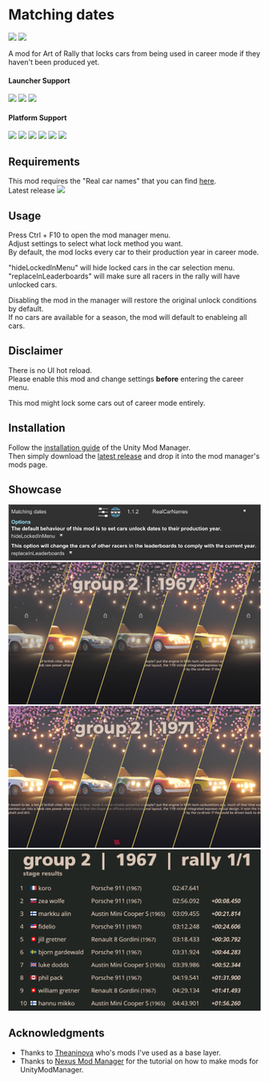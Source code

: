 ﻿# Matching dates

[![](https://img.shields.io/github/v/release/MMike17/ArtOfRally_MatchingDates?label=Download)](https://github.com/MMike17/ArtOfRally_MatchingDates/releases/latest)
![](https://img.shields.io/badge/Game%20Version-v1.5.5-blue)

A mod for Art of Rally that locks cars from being used in career mode if they haven't been produced yet.

#### Launcher Support

![](https://img.shields.io/badge/Steam-Supprted-green)
![](https://img.shields.io/badge/Epic-Untested-yellow)
![](https://img.shields.io/badge/GOG-Untested-yellow)

#### Platform Support

![](https://img.shields.io/badge/Windows-Supprted-green)
![](https://img.shields.io/badge/Linux-Untested-yellow)
![](https://img.shields.io/badge/OS%2FX-Untested-yellow)
![](https://img.shields.io/badge/PlayStation-Untested-yellow)
![](https://img.shields.io/badge/XBox-Untested-yellow)
![](https://img.shields.io/badge/Switch-Untested-yellow)

## Requirements

This mod requires the "Real car names" that you can find [here](https://github.com/MMike17/ArtOfRally_RealCarNames).\
Latest release [![](https://img.shields.io/github/v/release/MMike17/ArtOfRally_RealCarNames?label=Real%20car%20names)](https://github.com/MMike17/ArtOfRally_RealCarNames/releases/latest)

## Usage

Press Ctrl + F10 to open the mod manager menu.\
Adjust settings to select what lock method you want.\
By default, the mod locks every car to their production year in career mode.

"hideLockedInMenu" will hide locked cars in the car selection menu.\
"replaceInLeaderboards" will make sure all racers in the rally will have unlocked cars.

Disabling the mod in the manager will restore the original unlock conditions by default.\
If no cars are available for a season, the mod will default to enableing all cars.

## Disclaimer

There is no UI hot reload.\
Please enable this mod and change settings **before** entering the career menu.

This mod might lock some cars out of career mode entirely.

## Installation

Follow the [installation guide](https://www.nexusmods.com/site/mods/21/) of
the Unity Mod Manager.\
Then simply download the [latest release](https://github.com/MMike17/ArtOfRally_MatchingDates/releases/latest)
and drop it into the mod manager's mods page.

## Showcase

![](Screenshots/settings.png)
![](Screenshots/group2_1967.png)
![](Screenshots/group2_1971.png)
![](Screenshots/Leaderboard.png)

## Acknowledgments

- Thanks to [Theaninova](https://github.com/Theaninova) who's mods I've used as a base layer.
- Thanks to [Nexus Mod Manager](https://wiki.nexusmods.com/index.php/How_to_create_mod_for_unity_game) for the tutorial on how to make mods for UnityModManager.